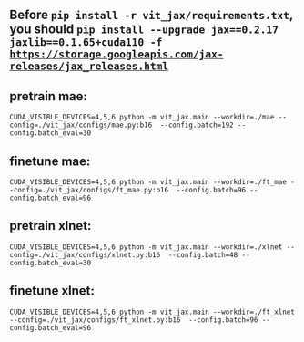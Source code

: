 ## Before <code>pip install -r vit_jax/requirements.txt</code>, you should <code>pip install --upgrade jax==0.2.17 jaxlib==0.1.65+cuda110 -f https://storage.googleapis.com/jax-releases/jax_releases.html</code>


## pretrain mae:  
```
CUDA_VISIBLE_DEVICES=4,5,6 python -m vit_jax.main --workdir=./mae --config=./vit_jax/configs/mae.py:b16  --config.batch=192 --config.batch_eval=30
```

## finetune mae:  
```
CUDA_VISIBLE_DEVICES=4,5,6 python -m vit_jax.main --workdir=./ft_mae --config=./vit_jax/configs/ft_mae.py:b16  --config.batch=96 --config.batch_eval=96
```

## pretrain xlnet:  
```
CUDA_VISIBLE_DEVICES=4,5,6 python -m vit_jax.main --workdir=./xlnet --config=./vit_jax/configs/xlnet.py:b16  --config.batch=48 --config.batch_eval=30
```

## finetune xlnet:  
```
CUDA_VISIBLE_DEVICES=4,5,6 python -m vit_jax.main --workdir=./ft_xlnet --config=./vit_jax/configs/ft_xlnet.py:b16  --config.batch=96 --config.batch_eval=96
```

